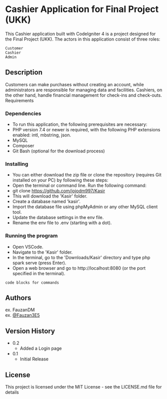 # Cashier Application for Final Project (UKK)

This Cashier application built with CodeIgniter 4 is a project designed for the Final Project (UKK). The actors in this application consist of three roles:

    Customer
    Cashier
    Admin

## Description

Customers can make purchases without creating an account, while administrators are responsible for managing data and facilities. Cashiers, on the other hand, handle financial management for check-ins and check-outs.
Requirements

### Dependencies

* To run this application, the following prerequisites are necessary:
* PHP version 7.4 or newer is required, with the following PHP extensions enabled: intl, mbstring, json.
* MySQL
* Composer
* Git Bash (optional for the download process)


### Installing

* You can either download the zip file or clone the repository (requires Git installed on your PC) by following these steps:
*  Open the terminal or command line. Run the following command:
* git clone https://github.com/jojodm997/Kasir
* This will download the 'Kasir' folder.
* Create a database named 'kasir'.
* Import the database file using phpMyAdmin or any other MySQL client tool.
* Update the database settings in the env file.
* Rename the env file to .env (starting with a dot).


### Running the program

* Open VSCode.
* Navigate to the 'Kasir' folder.
* In the terminal, go to the 'Downloads/Kasir' directory and type php spark serve (press Enter).
* Open a web browser and go to http://localhost:8080 (or the port specified in the terminal).
```
code blocks for commands
```

## Authors
ex. FauzanDM  
ex. [@Fauzan3E5](https://twitter.com/Fauzan3E5)

## Version History

* 0.2
    * Added a Login page
* 0.1
    * Initial Release

## License

This project is licensed under the MIT License - see the LICENSE.md file for details

